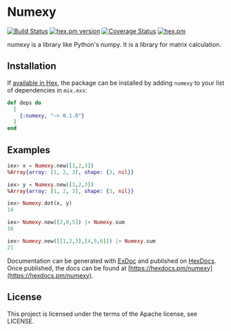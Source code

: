 # Numexy
[![Build Status](https://travis-ci.org/yujikawa/numexy.svg?branch=master)](https://travis-ci.org/yujikawa/numexy)
[![hex.pm version](https://img.shields.io/hexpm/v/numexy.svg)](https://hex.pm/packages/numexy)
[![Coverage Status](https://coveralls.io/repos/github/yujikawa/numexy/badge.svg)](https://coveralls.io/github/yujikawa/numexy)
[![hex.pm](https://img.shields.io/hexpm/l/plug.svg)](https://github.com/yujikawa/numexy/blob/master/LICENSE)



numexy is a library like Python's numpy. It is a library for matrix calculation.

## Installation

If [available in Hex](https://hex.pm/docs/publish), the package can be installed
by adding `numexy` to your list of dependencies in `mix.exs`:

```elixir
def deps do
  [
    {:numexy, "~> 0.1.0"}
  ]
end
```

## Examples

```elixir
iex> x = Numexy.new([1,2,3])
%Array{array: [1, 2, 3], shape: {3, nil}}

iex> y = Numexy.new([1,2,3])
%Array{array: [1, 2, 3], shape: {3, nil}}

iex> Numexy.dot(x, y)
14

iex> Numexy.new([2,9,5]) |> Numexy.sum
16

iex> Numexy.new([[1,2,3],[4,5,6]]) |> Numexy.sum
21
```

Documentation can be generated with [ExDoc](https://github.com/elixir-lang/ex_doc)
and published on [HexDocs](https://hexdocs.pm). Once published, the docs can
be found at [https://hexdocs.pm/numexy](https://hexdocs.pm/numexy).

## License
This project is licensed under the terms of the Apache license, see LICENSE.
